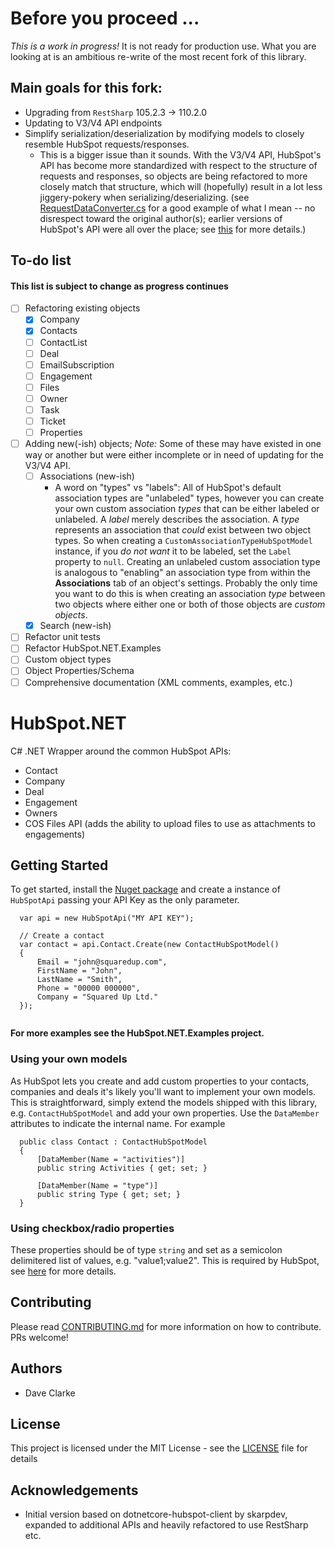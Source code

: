 # Before you proceed ...

_This is a work in progress!_ It is not ready for production use. What you are looking at is an ambitious re-write
of the most recent fork of this library. 

## Main goals for this fork:

* Upgrading from `RestSharp` 105.2.3 -> 110.2.0
* Updating to V3/V4 API endpoints
* Simplify serialization/deserialization by modifying models to closely resemble HubSpot requests/responses.
  * This is a bigger issue than it sounds. With the V3/V4 API, HubSpot's API has become more standardized with respect 
    to the structure of requests and responses, so objects are being refactored to more closely match that structure,
    which will (hopefully) result in a lot less jiggery-pokery when serializing/deserializing. (see [RequestDataConverter.cs](https://github.com/chamilton-ccn/HubSpot.NET/blob/trunk/HubSpot.NET/Core/Requests/RequestDataConverter.cs)
    for a good example of what I mean -- no disrespect toward the original author(s); earlier versions of HubSpot's API were all over the place; see [this](https://developers.hubspot.com/blog/building-the-next-generation-of-hubspots-apis) for more details.)

## To-do list

#### This list is subject to change as progress continues

* [ ] Refactoring existing objects
  * [x] Company
  * [x] Contacts
  * [ ] ContactList
  * [ ] Deal
  * [ ] EmailSubscription
  * [ ] Engagement
  * [ ] Files
  * [ ] Owner
  * [ ] Task
  * [ ] Ticket
  * [ ] Properties
* [ ] Adding new(-ish) objects; _Note:_ Some of these may have existed in one way or another but were either incomplete 
      or in need of updating for the V3/V4 API. 
  * [ ] Associations (new-ish)
    * A word on "types" vs "labels": All of HubSpot's default association types are "unlabeled" types, however you can 
      create your own custom association _types_ that can be either labeled or unlabeled. A _label_ merely describes the 
      association. A _type_ represents an association that _could_ exist between two object types. So when creating a 
      `CustomAssociationTypeHubSpotModel` instance, if you _do not want_ it to be labeled, set the `Label` property to 
      `null`. Creating an unlabeled custom association type is analogous to "enabling" an association type from within 
      the __Associations__ tab of an object's settings. Probably the only time you want to do this is when creating an
      association _type_ between two objects where either one or both of those objects are _custom objects_. 
  * [x] Search (new-ish)
* [ ] Refactor unit tests
* [ ] Refactor HubSpot.NET.Examples
* [ ] Custom object types
* [ ] Object Properties/Schema
* [ ] Comprehensive documentation (XML comments, examples, etc.)
 
# HubSpot.NET
C# .NET Wrapper around the common HubSpot APIs:

* Contact
* Company
* Deal
* Engagement
* Owners
* COS Files API (adds the ability to upload files to use as attachments to engagements)

## Getting Started
To get started, install the [Nuget package](https://www.nuget.org/packages/Chinchilla.HubSpot.NET/) and create a instance of `HubSpotApi` passing your API Key as the only parameter. 

```
  var api = new HubSpotApi("MY API KEY");
  
  // Create a contact
  var contact = api.Contact.Create(new ContactHubSpotModel()
  {
      Email = "john@squaredup.com",
      FirstName = "John",
      LastName = "Smith",
      Phone = "00000 000000",
      Company = "Squared Up Ltd."
  });
  
```
**For more examples see the HubSpot.NET.Examples project.**

### Using your own models
As HubSpot lets you create and add custom properties to your contacts, companies and deals it's likely you'll want to implement your own models. This is straightforward, simply extend the models shipped with this library, e.g. `ContactHubSpotModel` and add your own properties. Use the `DataMember` attributes to indicate the internal name. For example

```
  public class Contact : ContactHubSpotModel
  {
      [DataMember(Name = "activities")]
      public string Activities { get; set; }

      [DataMember(Name = "type")]
      public string Type { get; set; }
  }
```
### Using checkbox/radio properties
These properties should be of type `string` and set as a semicolon delimitered list of values, e.g. "value1;value2". This is required by HubSpot, see [here](https://developers.hubspot.com/docs/faq/how-do-i-set-multiple-values-for-checkbox-properties) for more details.

## Contributing
Please read [CONTRIBUTING.md](https://github.com/squaredup/HubSpot.NET/blob/master/CONTRIBUTING.md) for more information on how to contribute. PRs welcome!

## Authors
* Dave Clarke

## License
This project is licensed under the MIT License - see the [LICENSE](https://github.com/squaredup/HubSpot.NET/blob/master/LICENSE) file for details

## Acknowledgements
* Initial version based on dotnetcore-hubspot-client by skarpdev, expanded to additional APIs and heavily refactored to use RestSharp etc.

